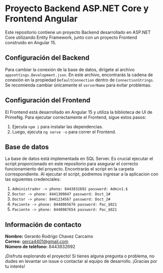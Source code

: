 # Proyecto Backend ASP.NET Core y Frontend Angular

Este repositorio contiene un proyecto Backend desarrollado en ASP.NET Core utilizando Entity Framework, junto con un proyecto Frontend construido en Angular 15. 

## Configuración del Backend

Para cambiar la conexión de la base de datos, dirígete al archivo `appsettings.Development.json`. En este archivo, encontrarás la cadena de conexión en la propiedad `DefaultConnection` dentro de `ConnectionStrings`. Se recomienda cambiar únicamente el `serverName` para evitar problemas.

## Configuración del Frontend

El Frontend está desarrollado en Angular 15 y utiliza la biblioteca de UI de PrimeNg. Para ejecutar correctamente el Frontend, sigue estos pasos:

1. Ejecuta `npm i` para instalar las dependencias.
2. Luego, ejecuta `ng serve -o` para correr el Frontend.

## Base de datos

La base de datos está implementada en SQL Server. Es crucial ejecutar el script proporcionado en este repositorio para asegurar el correcto funcionamiento del proyecto. Encontrarás el script en la carpeta correspondiente.
Al ejecutar el script, podremos ingresar a la aplicacion con las siguientes credenciales:
1. `Administrador -> phone: 8443832692 password: Admin1.$`
2. `Doctor -> phone: 8441309847 password: Doct_1#`
3. `Doctor -> phone: 8441234567 password: Doct_2#`
4. `Paciente -> phone: 8448065676 password: Pac_$021`
5. `Paciente -> phone: 8440987654 password: Pac_$021`

## Información de contacto

**Nombre:** Gerardo Rodrigo Chavez Carcamo  
**Correo:** gerca4401@gmail.com  
**Número de teléfono:** 8443832692

¡Disfruta explorando el proyecto! Si tienes alguna pregunta o problema, no dudes en levantar un issue o contactar al equipo de desarrollo. ¡Gracias por tu interés!
